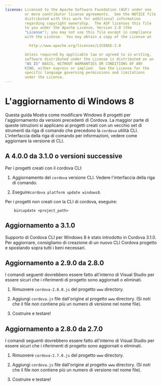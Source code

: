 ```yaml
---
license: Licensed to the Apache Software Foundation (ASF) under one
         or more contributor license agreements.  See the NOTICE file
         distributed with this work for additional information
         regarding copyright ownership.  The ASF licenses this file
         to you under the Apache License, Version 2.0 (the
         "License"); you may not use this file except in compliance
         with the License.  You may obtain a copy of the License at

           http://www.apache.org/licenses/LICENSE-2.0

         Unless required by applicable law or agreed to in writing,
         software distributed under the License is distributed on an
         "AS IS" BASIS, WITHOUT WARRANTIES OR CONDITIONS OF ANY
         KIND, either express or implied.  See the License for the
         specific language governing permissions and limitations
         under the License.
---
```


# L'aggiornamento di Windows 8

Questa guida Mostra come modificare Windows 8 progetti per l'aggiornamento da versioni precedenti di Cordova. La maggior parte di queste istruzioni si applicano ai progetti creati con un vecchio set di strumenti da riga di comando che precedono la `cordova` utilità CLI. L'interfaccia della riga di comando per informazioni, vedere come aggiornare la versione di CLI.

## A 4.0.0 da 3.1.0 o versioni successive

Per i progetti creati con il cordova CLI:

1.  Aggiornamento del `cordova` versione CLI. Vedere l'interfaccia della riga di comando.

2.  Eseguire`cordova platform update windows8`.

Per i progetti non creati con la CLI di cordova, eseguire:

        bin\update <project_path>
    

## Aggiornamento a 3.1.0

Supporto di Cordova CLI per Windows 8 è stato introdotto in Cordova 3.1.0. Per aggiornare, consigliamo di creazione di un nuovo CLI Cordova progetto e spostando sopra tutti i beni necessari.

## Aggiornamento a 2.9.0 da 2.8.0

I comandi seguenti dovrebbero essere fatto all'interno di Visual Studio per essere sicuri che i riferimenti di progetto sono aggiornati o eliminati.

1.  Rimuovere `cordova-2.8.0.js` del progetto `www` directory.

2.  Aggiungi `cordova.js` file dall'origine al progetto `www` directory. (Si noti che il file non contiene più un numero di versione nel nome file).

3.  Costruire e testare!

## Aggiornamento a 2.8.0 da 2.7.0

I comandi seguenti dovrebbero essere fatto all'interno di Visual Studio per essere sicuri che i riferimenti di progetto sono aggiornati o eliminati.

1.  Rimuovere `cordova-2.7.0.js` del progetto `www` directory.

2.  Aggiungi `cordova.js` file dall'origine al progetto `www` directory. (Si noti che il file non contiene più un numero di versione nel nome file).

3.  Costruire e testare!